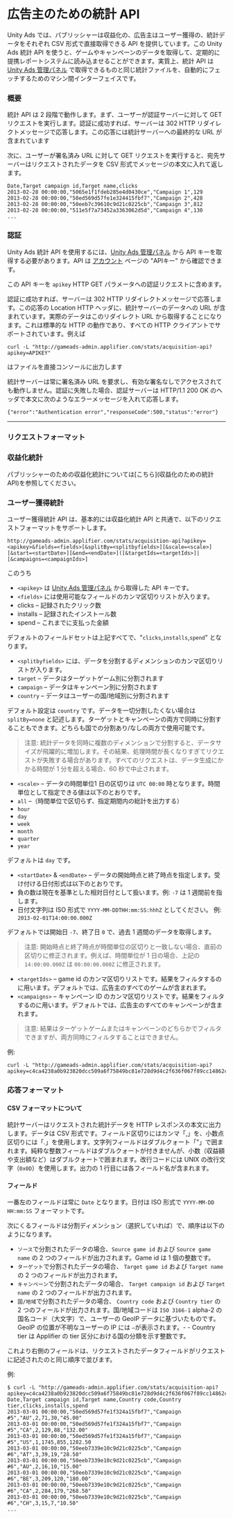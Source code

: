# 広告主のための統計 API
Unity Ads では、パブリッシャーは収益化の、広告主はユーザー獲得の、統計データをそれぞれ CSV 形式で直接取得できる API を提供しています。この Unity Ads 統計 API を使うと、ゲームやキャンペーンのデータを取得して、定期的に提携レポートシステムに読み込ませることができます。実質上、統計 API は [Unity Ads 管理パネル][1] で取得できるものと同じ統計ファイルを、自動的にフェッチするためのマシン間インターフェイスです。

### 概要
統計 API は 2 段階で動作します。まず、ユーザーが認証サーバーに対して GET リクエストを実行します。認証に成功すれば、サーバーは 302 HTTP リダイレクトメッセージで応答します。この応答には統計サーバーへの最終的な URL が含まれています

次に、ユーザーが署名済み URL に対して GET リクエストを実行すると、宛先サーバーはリクエストされたデータを CSV 形式でメッセージの本文に入れて返します。

```
Date,Target campaign id,Target name,clicks
2013-02-28 00:00:00,"5065e1f1fdeb285e4d0430ce","Campaign 1",129
2013-02-28 00:00:00,"50ed569d57fe1e324415fbf7","Campaign 2",428
2013-02-28 00:00:00,"50eeb7c39610c9d21c0225cb","Campaign 3",812
2013-02-28 00:00:00,"511e5f7a73452a3363062d5d","Campaign 4",130
...
```

### 認証
Unity Ads 統計 API を使用するには、[Unity Ads 管理パネル][1] から API キーを取得する必要があります。API は [アカウント][2] ページの "APIキー" から確認できます。

この API キーを `apikey` HTTP GET パラメータへの認証リクエストに含めます。

認証に成功すれば、サーバーは 302 HTTP リダイレクトメッセージで応答します。この応答の Location HTTP ヘッダに、統計サーバーのデータへの URL が含まれています。実際のデータはこのリダイレクト URL から取得することになります。これは標準的な HTTP の動作であり、すべての HTTP クライアントでサポートされています。例えば

`curl -L "http://gameads-admin.applifier.com/stats/acquisition-api?apikey=APIKEY"` 

はファイルを直接コンソールに出力します

統計サーバーは常に署名済み URL を要求し、有効な署名なしでアクセスされても動作しません。認証に失敗した場合、認証サーバーは HTTP/1.1 200 OK のヘッダで本文に次のようなエラーメッセージを入れて応答します。

```
{"error":"Authentication error","responseCode":500,"status":"error"}
```

---

### リクエストフォーマット

### 収益化統計

パブリッシャーのための収益化統計については[こちら](収益化のための統計 API)を参照してください。



### ユーザー獲得統計
ユーザー獲得統計 API は、基本的には収益化統計 API と共通で、以下のリクエストフォーマットをサポートします。

```
http://gameads-admin.applifier.com/stats/acquisition-api?apikey=<apikey>&fields=<fields>[&splitBy=<splitbyfields>][&scale=<scale>][&start=<startDate>][&end=<endDate>]([&targetIds=<targetIds>]|[&campaigns=<campaignIds>]
```
このうち

- `<apikey>` は [Unity Ads 管理パネル][1] から取得した API キーです。 
- `<fields>` には使用可能なフィールドのカンマ区切りリストが入ります。
 - clicks – 記録されたクリック数
 - installs – 記録されたインストール数
 - spend – これまでに支払った金額
 
デフォルトのフィールドセットは上記すべてで、"`clicks`,`installs`,`spend`" となります。

- `<splitbyfields>` には、データを分割するディメンションのカンマ区切りリストが入ります。
 - `target` – データはターゲットゲーム別に分割されます
 - `campaign` – データはキャンペーン別に分割されます
 - `country` – データはユーザーの国/地域別に分割されます

デフォルト設定は `country` です。データを一切分割したくない場合は `splitBy=none` と記述します。ターゲットとキャンペーンの両方で同時に分割することもできます。どちらも国での分割あり/なしの両方で使用可能です。

> 注意: 統計データを同時に複数のディメンションで分割すると、データサイズが飛躍的に増加します。その結果、処理時間が長くなりすぎてリクエストが失敗する場合があります。すべてのリクエストは、データ生成にかかる時間が 1 分を超える場合、60 秒で中止されます。

- `<scale>` – データの時間単位1 日の区切りは `UTC 00:00` 時となります。時間単位として指定できる値は以下のとおりです。
 - `all` –（時間単位で区切らず、指定期間内の総計を出力する）
 - `hour`
 - `day`
 - `week`
 - `month`
 - `quarter`
 - `year`

デフォルトは `day` です。

- `<startDate>` & `<endDate>` – データの開始時点と終了時点を指定します。受け付ける日付形式は以下のとおりです。
 -  負の数は現在を基準とした相対日付として扱います。例: `-7` は 1 週間前を指します。
 - 日付文字列は ISO 形式で `YYYY-MM-DDTHH:mm:SS:hhhZ` としてください。 例: `2013-02-01T14:00:00.000Z`

デフォルトでは開始日 `-7`、終了日 `0` で、過去 1 週間のデータを取得します。
 
> 注意: 開始時点と終了時点が時間単位の区切りと一致しない場合、直前の区切りに修正されます。例えば、時間単位が 1 日の場合、上記の `14:00:00.000Z` は `00:00:00.000Z` に修正されます。

- `<targetIds>` – game id のカンマ区切りリストです。結果をフィルタするのに用います。デフォルトでは、広告主のすべてのゲームが含まれます。
- `<campaigns>` – キャンペーン ID のカンマ区切りリストです。結果をフィルタするのに用います。デフォルトでは、広告主のすべてのキャンペーンが含まれます。
> 注意: 結果はターゲットゲームまたはキャンペーンのどちらかでフィルタできますが、両方同時にフィルタすることはできません。

例:

```
curl -L "http://gameads-admin.applifier.com/stats/acquisition-api?apikey=c4ca4238a0b923820dcc509a6f75849bc81e728d9d4c2f636f067f89cc14862c&splitBy=campaign,country&fields=views,clicks&start=-31&scale=all&targetIds=8234,7432"
```

### 応答フォーマット
#### CSV フォーマットについて
統計サーバーはリクエストされた統計データを HTTP レスポンスの本文に出力します。データは CSV 形式です。フィールド区切りにはカンマ「,」を、小数点区切りには「.」を使用します。文字列フィールドはダブルクォート「”」で囲まれます。純粋な整数フィールドはダブルクォートが付きませんが、小数（収益額や支出額など）はダブルクォートで囲まれます。改行コードには UNIX の改行文字（`0x0D`）を使用します。出力の 1 行目には各フィールド名が含まれます。

#### フィールド
一番左のフィールドは常に `Date` となります。日付は ISO 形式で `YYYY-MM-DD HH:mm:SS` フォーマットです。

次にくるフィールドは分割ディメンション（選択していれば）で、順序は以下のようになります。

- `ソース`で分割されたデータの場合、`Source game id` および `Source game name` の 2 つのフィールドが出力されます。Game id は 1 個の整数です。
- `ターゲット`で分割されたデータの場合、 `Target game id` および `Target name` の 2 つのフィールドが出力されます。
- `キャンペーン`で分割されたデータの場合、 `Target campaign id` および `Target name` の 2 つのフィールドが出力されます。
- `国/地域`で分割されたデータの場合、 `Country code` および `Country tier` の 2 つのフィールドが出力されます。国/地域コードは `ISO 3166-1` alpha-2 の国名コード（大文字）で、ユーザーの GeoIP データに基づいたものです。GeoIP の位置が不明なユーザーの IP には `–`が表示されます。- - Country tier は Applifier の tier 区分における国の分類を示す整数です。

これより右側のフィールドは、リクエストされたデータフィールドがリクエストに記述されたのと同じ順序で並びます。

例:

```
$ curl -L "http://gameads-admin.applifier.com/stats/acquisition-api?apikey=c4ca4238a0b923820dcc509a6f75849bc81e728d9d4c2f636f067f89cc14862c&splitBy=country,campaign"
Date,Target campaign id,Target name,Country code,Country tier,clicks,installs,spend
2013-03-01 00:00:00,"50ed569d57fe1f324a15fbf7","Campaign #5","AU",2,71,30,"45.00"
2013-03-01 00:00:00,"50ed569d57fe1f324a15fbf7","Campaign #5","CA",2,129,88,"132.00"
2013-03-01 00:00:00,"50ed569d57fe1f324a15fbf7","Campaign #5","US",1,1745,855,1282.50
2013-03-01 00:00:00,"50eeb7339e10c9d21c0225cb","Campaign #6","AT",3,39,19,"28.50"
2013-03-01 00:00:00,"50eeb7339e10c9d21c0225cb","Campaign #6","AU",2,16,10,"15.00"
2013-03-01 00:00:00,"50eeb7339e10c9d21c0225cb","Campaign #6","BE",3,209,120,"180.00"
2013-03-01 00:00:00,"50eeb7339e10c9d21c0225cb","Campaign #6","CA",2,284,179,"268.50"
2013-03-01 00:00:00,"50eeb7339e10c9d21c0225cb","Campaign #6","CH",3,15,7,"10.50"
...

```

[1]: https://unityads.unity3d.com/admin
[2]: https://unityads.unity3d.com/admin/#/account/settings